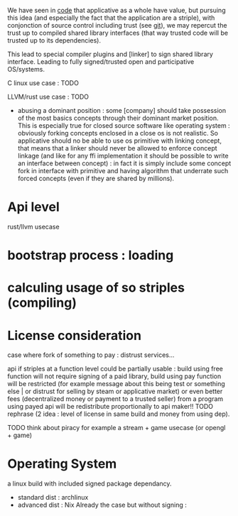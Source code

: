 We have seen in [code](./code.md) that applicative as a whole have value, but pursuing this idea (and especially the fact that the application are a striple), with conjonction of source control including trust (see [git](./git.md)), we may repercut the trust up to compiled shared library interfaces (that way trusted code will be trusted up to its dependencies).

This lead to special compiler plugins and [linker] to sign shared library interface.
Leading to fully signed/trusted open and participative OS/systems.

C linux use case : TODO

LLVM/rust use case : TODO


  - abusing a dominant position : some [company] should take possession of the most basics concepts through their dominant market position. This is especially true for closed source software like operating system : obviously forking concepts enclosed in a close os is not realistic. So applicative should no be able to use os primitive with linking concept, that means that a linker should never be allowed to enforce concept linkage (and like for any ffi implementation it should be possible to write an interface between concept) : in fact it is simply include some concept fork in interface with primitive and having algorithm that underrate such forced concepts (even if they are shared by millions).

# Api level

rust/llvm usecase

# bootstrap process : loading

# calculing usage of so striples (compiling)

# License consideration

case where fork of something to pay : distrust services...

api if striples at a function level could be partially usable : build using free function will not require signing of a paid library, build using pay function will be restricted (for example message about this being test or something else | or distrust for selling by steam or applicative market) or even better fees (decentralized money or payment to a trusted seller) from a program using payed api will be redistribute proportionally to api maker!! TODO rephrase (2 idea : level of license in same build and money from using dep).



TODO think about piracy for example a stream + game usecase (or opengl + game)

# Operating System

a linux build with included signed package dependancy.
- standard dist : archlinux
- advanced dist : Nix
Already the case but without signing : 

